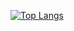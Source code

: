 [![Top Langs](https://github-readme-stats.vercel.app/api/top-langs/?username=jnaayush)](https://github.com/anuraghazra/github-readme-stats)
